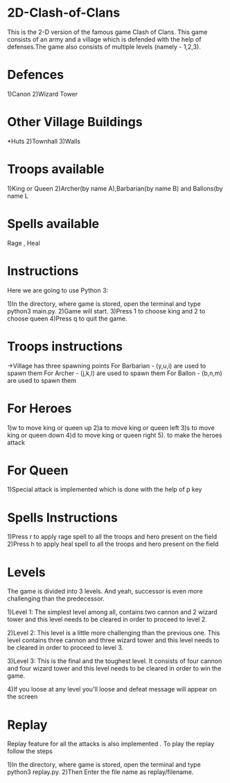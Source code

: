 # 2D-Clash-of-Clans
This is the 2-D version of the famous game Clash of Clans. This game consists of an army and a village which is defended with the help of defenses.The game also consists of multiple levels (namely - 1,2,3).

# Defences
1)Canon
2)Wizard Tower

# Other Village Buildings
*Huts
2)Townhall
3)Walls

# Troops available
1)King or Queen
2)Archer(by name A),Barbarian(by name B) and Ballons(by name L

# Spells available
Rage , Heal

# Instructions

Here we are going to use Python 3:

1)In the directory, where game is stored, open the terminal and type python3 main.py.
2)Game will start.
3)Press 1 to choose king and 2 to choose queen
4)Press q to quit the game.

# Troops instructions

->Village has three spawning points
For Barbarian - (y,u,i) are used to spawn them For Archer - (j,k,l) are used to spawn them For Ballon - (b,n,m) are used to spawn them

# For Heroes

1)w to move king or queen up
2)a to move king or queen left
3)s to move king or queen down
4)d to move king or queen right
5). to make the heroes attack

# For Queen

1)Special attack is implemented which is done with the help of p key

# Spells Instructions

1)Press r to apply rage spell to all the troops and hero present on the field
2)Press h to apply heal spell to all the troops and hero present on the field

# Levels

The game is divided into 3 levels. And yeah, successor is even more challenging than the predecessor.

1)Level 1: The simplest level among all, contains two cannon and 2 wizard tower and this level needs to be cleared in order to proceed to level 2.

2)Level 2: This level is a little more challenging than the previous one. This level contains three cannon and three wizard tower and this level needs to be cleared in order to proceed to level 3.

3)Level 3: This is the final and the toughest level. It consists of four cannon and four wizard tower and this level needs to be cleared in order to win the game.

4)If you loose at any level you'll loose and defeat message will appear on the screen

# Replay

Replay feature for all the attacks is also implemented . To play the replay follow the steps

1)In the directory, where game is stored, open the terminal and type python3 replay.py.
2)Then Enter the file name as replay/filename.
